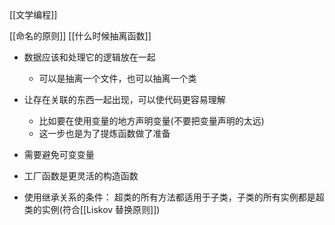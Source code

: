 [[文学编程]]

[[命名的原则]]
[[什么时候抽离函数]]

- 数据应该和处理它的逻辑放在一起
	- 可以是抽离一个文件，也可以抽离一个类
- 让存在关联的东西一起出现，可以使代码更容易理解
	- 比如要在使用变量的地方声明变量(不要把变量声明的太远)
	- 这一步也是为了提炼函数做了准备
	
- 需要避免可变变量
- 工厂函数是更灵活的构造函数
- 使用继承关系的条件： 超类的所有方法都适用于子类，子类的所有实例都是超类的实例(符合[[Liskov 替换原则]])